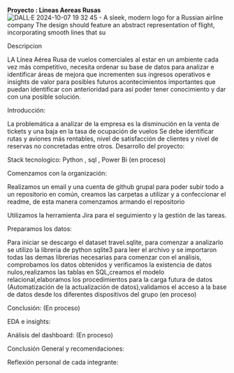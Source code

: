 **Proyecto : Lineas Aereas Rusas**
![DALL·E 2024-10-07 19 32 45 - A sleek, modern logo for a Russian airline company  The design should feature an abstract representation of flight, incorporating smooth lines that su](https://github.com/user-attachments/assets/77e64efc-6e12-4667-9e02-5f7b33c8dd59)

Descripcion 

LA Línea Aérea Rusa de vuelos comerciales al estar en un ambiente cada vez más competitivo, necesita ordenar su base de datos para analizar e identificar áreas de mejora que incrementen sus ingresos operativos e insights de valor para posibles futuros acontecimientos importantes que puedan identificar con anterioridad para así poder tener conocimiento y dar con una posible solución.

Introducción:

La problemática a analizar de la empresa es la disminución en la venta de tickets y una baja en la tasa de ocupación de vuelos
Se debe identificar rutas y aviones más rentables, nivel de satisfacción de clientes y nivel de reservas no concretadas entre otros.
Desarrollo del proyecto:

Stack tecnologico:
Python , sql , Power Bi (en proceso)

Comenzamos con la organización:

Realizamos un email y una cuenta de github grupal para poder subir todo a un repositorio en común, creamos las carpetas a utilizar y a confeccionar el readme, de esta manera comenzamos armando el repositorio 

Utilizamos  la herramienta Jira para el seguimiento y la gestión de las tareas.

Preparamos los datos:

Para iniciar se descargo el dataset travel.sqlite, para comenzar a analizarlo se utilizo la libreria de python sqlite3 para leer el archivo  y se importaron todas las demas librerias necesarias para comenzar con el análisis, comprobamos los datos obtenidos y verificamos la existencia de datos nulos,realizamos las tablas en SQL,creamos el modelo relacional,elaboramos los procedimientos para la carga futura de datos (Automatización de la actualización de datos),validamos el acceso a la base de datos desde los diferentes dispositivos del grupo
(en proceso)

Conclusión:
(En proceso)

EDA e insights:

Análisis del dashboard:
(En proceso)

Conclusión General y recomendaciones:

Reflexión personal de cada integrante:
